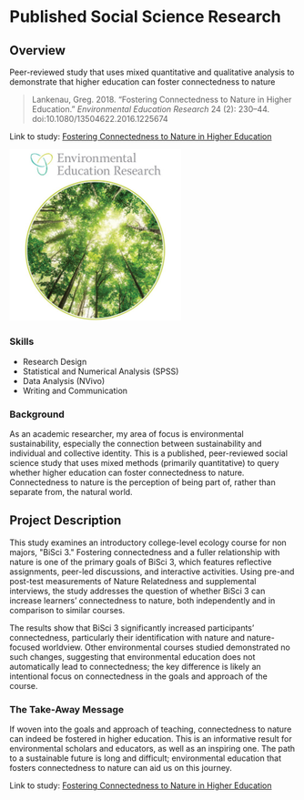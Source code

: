 # Published Social Science Research

## Overview

Peer-reviewed study that uses mixed quantitative and qualitative analysis to demonstrate that higher education can foster connectedness to nature  

> Lankenau, Greg. 2018. “Fostering Connectedness to Nature in Higher Education.” *Environmental Education Research* 24 (2): 230–44. doi:10.1080/13504622.2016.1225674

Link to study: [Fostering Connectedness to Nature in Higher Education](https://doi.org/10.1080/13504622.2016.1225674)

<a href="https://doi.org/10.1080/13504622.2016.1225674"><img src="images/eer-journal.jpg" alt="Environmental Education Research journal cover" width="60%"></a>

### Skills
- Research Design
- Statistical and Numerical Analysis (SPSS)
- Data Analysis (NVivo)
- Writing and Communication

### Background

As an academic researcher, my area of focus is environmental sustainability, especially the connection between sustainability and individual and collective identity. This is a published, peer-reviewed social science study that uses mixed methods (primarily quantitative) to query whether higher education can foster connectedness to nature. Connectedness to nature is the perception of being part of, rather than separate from, the natural world.

## Project Description

This study examines an introductory college-level ecology course for non majors, "BiSci 3." Fostering connectedness and a fuller relationship with nature is one of the primary goals of BiSci 3, which features reflective assignments, peer-led discussions, and interactive activities. Using pre-and post-test measurements of Nature Relatedness and supplemental interviews, the study addresses the question of whether BiSci 3 can increase learners’ connectedness to nature, both independently and in comparison to similar courses.

The results show that BiSci 3 significantly increased participants’ connectedness, particularly their identification with nature and nature-focused worldview. Other environmental courses studied demonstrated no such changes, suggesting that environmental education does not automatically lead to connectedness; the key difference is likely an intentional focus on connectedness in the goals and approach of the course.

### The Take-Away Message

If woven into the goals and approach of teaching, connectedness to nature can indeed be fostered in higher education. This is an informative result for environmental scholars and educators, as well as an inspiring one. The path to a sustainable future is long and difficult; environmental education that fosters connectedness to nature can aid us on this journey.

Link to study: [Fostering Connectedness to Nature in Higher Education](https://doi.org/10.1080/13504622.2016.1225674)
